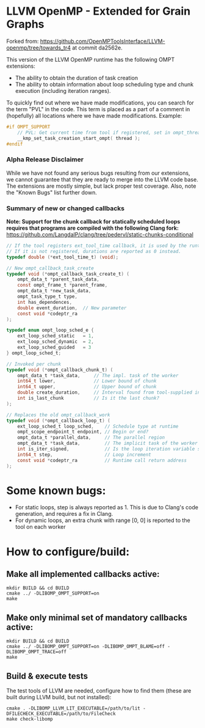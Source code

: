 # LLVM OpenMP - Extended for Grain Graphs

Forked from: https://github.com/OpenMPToolsInterface/LLVM-openmp/tree/towards_tr4 at commit da2562e.

This version of the LLVM OpenMP runtime has the following OMPT extensions:

- The ability to obtain the duration of task creation
- The ability to obtain information about loop scheduling type and chunk execution (including iteration ranges).

To quickly find out where we have made modifications, you can search for the term "PVL" in the code. This term is placed as a part of a comment in (hopefully) all locations where we have made modifications. Example:
```c
#if OMPT_SUPPORT
    // PVL: Get current time from tool if registered, set in ompt_thread_info struct
    __kmp_set_task_creation_start_ompt( thread );
#endif
```

### Alpha Release Disclaimer
While we have not found any serious bugs resulting from our extensions, we cannot guarantee that they are ready to merge into the LLVM code base. The extensions are mostly simple, but lack proper test coverage. Also, note the "Known Bugs" list further down.

### Summary of new or changed callbacks

**Note: Support for the chunk callback for statically scheduled loops requires that programs are compiled with the following Clang fork:** https://github.com/LangdalP/clang/tree/pedervl/static-chunks-conditional
```c
// If the tool registers ext_tool_time callback, it is used by the runtime to calculate durations.
// If it is not registered, durations are reported as 0 instead.
typedef double (*ext_tool_time_t) (void);

// New ompt_callback_task_create
typedef void (*ompt_callback_task_create_t) (
    ompt_data_t *parent_task_data,
    const ompt_frame_t *parent_frame,
    ompt_data_t *new_task_data,
    ompt_task_type_t type,
    int has_dependences,
    double event_duration,  // New parameter
    const void *codeptr_ra
);

typedef enum ompt_loop_sched_e {
    ext_loop_sched_static   = 1,
    ext_loop_sched_dynamic  = 2,
    ext_loop_sched_guided   = 3
} ompt_loop_sched_t;

// Invoked per chunk
typedef void (*ompt_callback_chunk_t) (
    ompt_data_t *task_data,     // The impl. task of the worker
    int64_t lower,              // Lower bound of chunk
    int64_t upper,              // Upper bound of chunk
    double create_duration,     // Interval found from tool-supplied instants
    int is_last_chunk           // Is it the last chunk?
);

// Replaces the old ompt_callback_work
typedef void (*ompt_callback_loop_t) (
    ext_loop_sched_t loop_sched,    // Schedule type at runtime
    ompt_scope_endpoint_t endpoint, // Begin or end?
    ompt_data_t *parallel_data,     // The parallel region
    ompt_data_t *task_data,         // The implicit task of the worker
    int is_iter_signed,             // Is the loop iteration variable signed?
    int64_t step,                   // Loop increment
    const void *codeptr_ra          // Runtime call return address
);
```

# Some known bugs:

- For static loops, step is always reported as 1. This is due to Clang's code generation, and requires a fix in Clang.
- For dynamic loops, an extra chunk with range [0, 0] is reported to the tool on each worker

# How to configure/build:
## Make all implemented callbacks active:
    mkdir BUILD && cd BUILD
    cmake ../ -DLIBOMP_OMPT_SUPPORT=on
    make

## Make only minimal set of mandatory callbacks active:
    mkdir BUILD && cd BUILD
    cmake ../ -DLIBOMP_OMPT_SUPPORT=on -DLIBOMP_OMPT_BLAME=off -DLIBOMP_OMPT_TRACE=off
    make

## Build & execute tests
The test tools of LLVM are needed, configure how to find them (these are built during LLVM build, but not installed):

    cmake . -DLIBOMP_LLVM_LIT_EXECUTABLE=/path/to/lit -DFILECHECK_EXECUTABLE=/path/to/FileCheck
    make check-libomp
